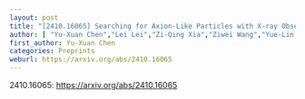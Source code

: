 ```yaml
---
layout: post
title: "[2410.16065] Searching for Axion-Like Particles with X-ray Observations of Alpha Centauri"
author: [ "Yu-Xuan Chen","Lei Lei","Zi-Qing Xia","Ziwei Wang","Yue-Lin Sming Tsai" ]
first_author: Yu-Xuan Chen
categories: Preprints
weburl: https://arxiv.org/abs/2410.16065
---
```


2410.16065: https://arxiv.org/abs/2410.16065
